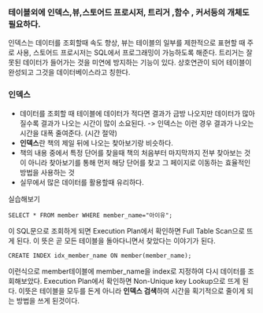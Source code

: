 ### 테이블외에 인덱스,뷰,스토어드 프로시저, 트리거 ,함수 , 커서등의 개체도 필요하다.

인덱스는 데이터를 조회할때 속도 향상, 뷰는 테이블의 일부를 제한적으로 표현할 때 주로 사용, 스토어드 프로시저는 SQL에서 프로그래밍이 가능하도록 해준다.  트리거는 잘못된 데이터가 들어가는 것을 미연에 방지하는 기능이 있다. 상호연관이 되어 테이블이 완성되고 그것을 데이터베이스라고 칭한다.

### 인덱스
- 데이터를 조회할 때 테이블에 데이터가 적다면 결과가 금방 나오지만 데이터가 많아질수록 결과가 나오는 시간이 많이 소요된다.
	 -> 인덱스는 이런 경우 결과가 나오는 시간을 대폭 줄여준다. (시간 절약)
- **인덱스**란 책의 제일 뒤에 나오는 찾아보기랑 비슷하다.
- 책의 내용 중에서 특정 단어를 찾을때 책의 처음부터 마지막까지 전부 찾아보는 것이 아니라 찾아보기를 통해 먼저 해당 단어를 찾고 그 페이지로 이동하는 효율적인 방법을 사용하는 것
- 실무에서 많은 데이터를 활용할때 유리하다.

실습해보기
```
SELECT * FROM member WHERE member_name="아이유"; 
```
이 SQL문으로 조회하게 되면 Execution Plan에서 확인하면 Full Table Scan으로 뜨게 된다.
이 뜻은 곧 모든 테이블을 돌아다니면서 찾았다는 이야기가 된다.

```
CREATE INDEX idx_member_name ON member(member_name);
```
이런식으로 member테이블에 member_name을 index로 지정하여 다시 데이터를 조회해보았다.
 Execution Plan에서 확인하면 Non-Unique key Lookup으로 뜨게 된다.
 이뜻은 테이블을 모두를 돈게 아니라 **인덱스 검색**하여 시간을 획기적으로 줄이게 되는 방법을 쓰게 된것이다.


